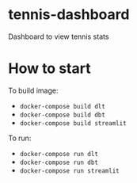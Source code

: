 # tennis-dashboard
Dashboard to view tennis stats


# How to start

To build image:
- `docker-compose build dlt`
- `docker-compose build dbt`
- `docker-compose build streamlit`


To run:
- `docker-compose run dlt`
- `docker-compose run dbt`
- `docker-compose run streamlit`
